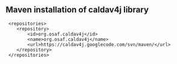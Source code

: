 ## Maven installation of caldav4j library
     <repositories>
        <repository>
            <id>org.osaf.caldav4j</id>
            <name>org.osaf.caldav4j</name>
            <url>https://caldav4j.googlecode.com/svn/maven/</url>
        </repository>
     </repositories>
